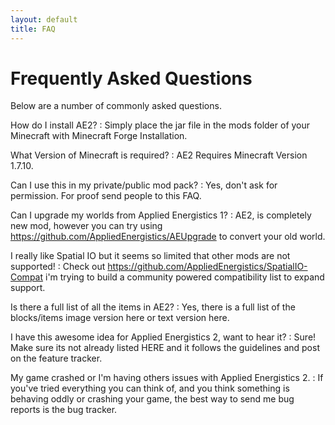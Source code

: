 ```yaml
---
layout: default
title: FAQ
---
```


# Frequently Asked Questions

Below are a number of commonly asked questions.

How do I install AE2?
: Simply place the jar file in the mods folder of your Minecraft with Minecraft Forge Installation.

What Version of Minecraft is required?
: AE2 Requires Minecraft Version 1.7.10.

Can I use this in my private/public mod pack?
: Yes, don't ask for permission. For proof send people to this FAQ.

Can I upgrade my worlds from Applied Energistics 1?
: AE2, is completely new mod, however you can try using https://github.com/AppliedEnergistics/AEUpgrade to convert your old world.

I really like Spatial IO but it seems so limited that other mods are not supported!
: Check out https://github.com/AppliedEnergistics/SpatialIO-Compat i'm trying to build a community powered compatibility list to expand support.

Is there a full list of all the items in AE2?
: Yes, there is a full list of the blocks/items image version here or text version here.

I have this awesome idea for Applied Energistics 2, want to hear it?
: Sure! Make sure its not already listed HERE and it follows the guidelines and post on the feature tracker.

My game crashed or I'm having others issues with Applied Energistics 2.
: If you've tried everything you can think of, and you think something is behaving oddly or crashing your game, the best way to send me bug reports is the bug tracker.

